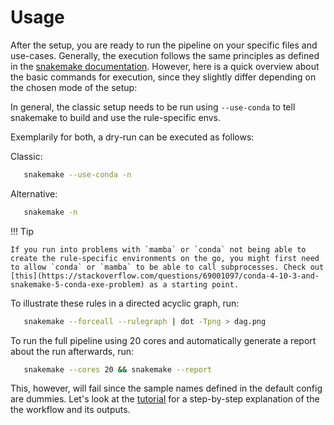 # Usage

After the setup, you are ready to run the pipeline on your specific files and use-cases. Generally, the execution follows the same principles as defined in the [snakemake documentation](https://snakemake.readthedocs.io/en/stable/). However, here is a quick overview about the basic commands for execution, since they slightly differ depending on the chosen mode of the setup: 

In general, the classic setup needs to be run using `--use-conda` to tell snakemake to build and use the rule-specific envs. 

Exemplarily for both, a dry-run can be executed as follows:

Classic:
```bash
   snakemake --use-conda -n
```
Alternative:
```bash
   snakemake -n
```

!!! Tip 
    
    If you run into problems with `mamba` or `conda` not being able to create the rule-specific environments on the go, you might first need to allow `conda` or `mamba` to be able to call subprocesses. Check out [this](https://stackoverflow.com/questions/69001097/conda-4-10-3-and-snakemake-5-conda-exe-problem) as a starting point. 

To illustrate these rules in a directed acyclic graph, run:
```bash
   snakemake --forceall --rulegraph | dot -Tpng > dag.png
```

To run the full pipeline using 20 cores and automatically generate a report about the run afterwards, run: 

```bash
   snakemake --cores 20 && snakemake --report
```

This, however, will fail since the sample names defined in the default config are dummies. Let's look at the [tutorial](../tutorial/tutorial_intro.md) for a step-by-step explanation of the the workflow and its outputs. 
